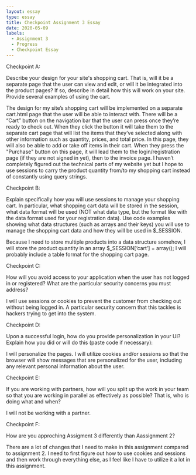 ```yaml
---
layout: essay
type: essay
title: Checkpoint Assignment 3 Essay
date: 2020-05-09
labels:
  - Assignment 3
  - Progress
  - Checkpoint Essay
---
```

Checkpoint A:

Describe your design for your site's shopping cart. That is, will it be a separate page that the user can view and edit, or will it be integrated into the product pages? If so, describe in detail how this will work on your site. Provide several examples of using the cart.

The design for my site’s shopping cart will be implemented on a separate cart.html page that the user will be able to interact with. There will be a “Cart” button on the navigation bar that the user can press once they’re ready to check out. When they click the button it will take them to the separate cart page that will list the items that they’ve selected along with other information such as quantity, prices, and total price. In this page, they will also be able to add or take off items in their cart. When they press the "Purchase" button on this page, it will lead them to the login/registration page (if they are not signed in yet), then to the invoice page. I haven’t completely figured out the technical parts of my website yet but I hope to use sessions to carry the product quantity from/to my shopping cart instead of constantly using query strings.



Checkpoint B:

Explain specifically how you will use sessions to manage your shopping cart. In particular, what shopping cart data will be stored in the session, what data format will be used (NOT what data type, but the format like with the data format used for your registration data). Use code examples showing what data structures (such as arrays and their keys) you will use to manage the shopping cart data and how they will be used in $_SESSION.

Because I need to store multiple products into a data structure somehow, I will store the product quantity in an array $_SESSION[‘cart’] = array(); I will probably include a table format for the shopping cart page.



Checkpoint C:

How will you avoid access to your application when the user has not logged in or registered? What are the particular security concerns you must address?

I will use sessions or cookies to prevent the customer from checking out without being logged in. A particular security concern that this tackles is hackers trying to get into the system.



Checkpoint D:

Upon a successful login, how do you provide personalization in your UI? Explain how you did or will do this (paste code if necessary):

I will personalize the pages. I will utilize cookies and/or sessions so that the browser will show messages that are personalized for the user, including any relevant personal information about the user. 



Checkpoint E:

If you are working with partners, how will you split up the work in your team so that you are working in parallel as effectively as possible? That is, who is doing what and when?

I will not be working with a partner.



Checkpoint F:

How are you approching Assigment 3 differently than Aassignment 2?

There are a lot of changes that I need to make in this assignment compared to assignment 2. I need to first figure out how to use cookies and sessions and then work through everything else, as I feel like I have to utilize it a lot in this assignment. 
